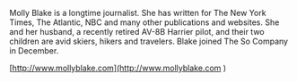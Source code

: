 Molly Blake is a longtime journalist. She has written for The New York Times, The Atlantic, NBC and many other publications and websites.  She and her husband, a recently retired AV-8B Harrier pilot, and their two children are avid skiers, hikers and travelers.  Blake joined The So Company in December. 

[http://www.mollyblake.com](http://www.mollyblake.com )
